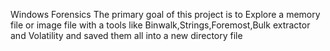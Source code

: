 Windows Forensics The primary goal of this project is to Explore a memory file or image file with a tools like Binwalk,Strings,Foremost,Bulk extractor and Volatility and saved them all into a new directory file
